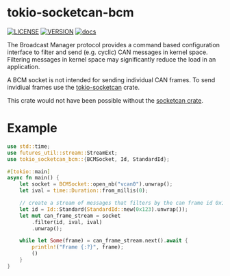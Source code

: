 # tokio-socketcan-bcm
[![LICENSE](https://img.shields.io/badge/license-MIT-blue.svg)](LICENSE)
[![VERSION](https://img.shields.io/crates/v/tokio-socketcan-bcm.svg)](https://crates.io/crates/tokio-socketcan-bcm)
[![docs](https://docs.rs/tokio-socketcan-bcm/badge.svg)](https://docs.rs/tokio-socketcan-bcm)

 The Broadcast Manager protocol provides a command based configuration
 interface to filter and send (e.g. cyclic) CAN messages in kernel space.
 Filtering messages in kernel space may significantly reduce the load in an application.

 A BCM socket is not intended for sending individual CAN frames.
 To send invidiual frames use the [tokio-socketcan](https://crates.io/crates/tokio-socketcan) crate.

This crate would not have been possible without the [socketcan crate](https://github.com/mbr/socketcan-rs).

# Example

```Rust
use std::time;
use futures_util::stream::StreamExt;
use tokio_socketcan_bcm::{BCMSocket, Id, StandardId};

#[tokio::main]
async fn main() {
    let socket = BCMSocket::open_nb("vcan0").unwrap();
    let ival = time::Duration::from_millis(0);

    // create a stream of messages that filters by the can frame id 0x123
    let id = Id::Standard(StandardId::new(0x123).unwrap());
    let mut can_frame_stream = socket
        .filter(id, ival, ival)
        .unwrap();

    while let Some(frame) = can_frame_stream.next().await {
        println!("Frame {:?}", frame);
        ()
    }
}
```